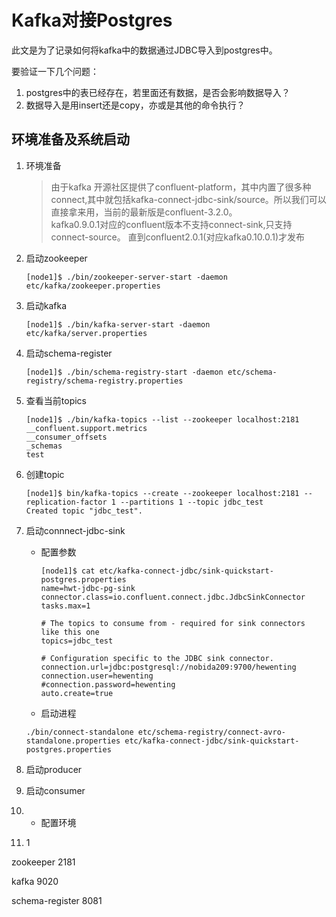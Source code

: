 # Kafka对接Postgres

此文是为了记录如何将kafka中的数据通过JDBC导入到postgres中。

要验证一下几个问题：

1. postgres中的表已经存在，若里面还有数据，是否会影响数据导入？
2. 数据导入是用insert还是copy，亦或是其他的命令执行？

## 环境准备及系统启动

1. 环境准备
   > 由于kafka 开源社区提供了confluent-platform，其中内置了很多种connect,其中就包括kafka-connect-jdbc-sink/source。所以我们可以直接拿来用，当前的最新版是confluent-3.2.0。  
   > kafka0.9.0.1对应的confluent版本不支持connect-sink,只支持connect-source。 直到confluent2.0.1\(对应kafka0.10.0.1\)才发布
2. 启动zookeeper
   ```
   [node1]$ ./bin/zookeeper-server-start -daemon etc/kafka/zookeeper.properties
   ```
3. 启动kafka
   ```
   [node1]$ ./bin/kafka-server-start -daemon etc/kafka/server.properties
   ```
4. 启动schema-register
   ```
   [node1]$ ./bin/schema-registry-start -daemon etc/schema-registry/schema-registry.properties
   ```
5. 查看当前topics
   ```
   [node1]$ ./bin/kafka-topics --list --zookeeper localhost:2181
   __confluent.support.metrics
   __consumer_offsets
   _schemas
   test
   ```
6. 创建topic
   ```
   [node1]$ bin/kafka-topics --create --zookeeper localhost:2181 --replication-factor 1 --partitions 1 --topic jdbc_test
   Created topic "jdbc_test".
   ```
7. 启动connnect-jdbc-sink
   * 配置参数
     ```
     [node1]$ cat etc/kafka-connect-jdbc/sink-quickstart-postgres.properties
     name=hwt-jdbc-pg-sink
     connector.class=io.confluent.connect.jdbc.JdbcSinkConnector
     tasks.max=1

     # The topics to consume from - required for sink connectors like this one
     topics=jdbc_test

     # Configuration specific to the JDBC sink connector.
     connection.url=jdbc:postgresql://nobida209:9700/hewenting
     connection.user=hewenting
     #connection.password=hewenting
     auto.create=true
     ```
   * 启动进程

   ```
   ./bin/connect-standalone etc/schema-registry/connect-avro-standalone.properties etc/kafka-connect-jdbc/sink-quickstart-postgres.properties
   ```
8. 启动producer
9. 启动consumer
10.  * 配置环境
11. 1

zookeeper 2181

kafka 9020

schema-register 8081



